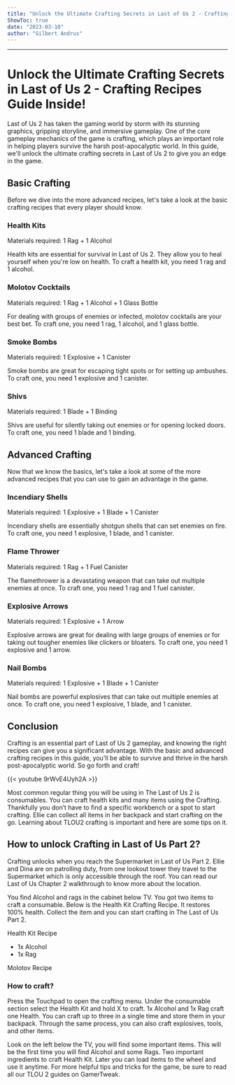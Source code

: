 ```yaml
---
title: "Unlock the Ultimate Crafting Secrets in Last of Us 2 - Crafting Recipes Guide Inside!"
ShowToc: true 
date: "2023-03-10"
author: "Gilbert Andrus"
---
```

*****
# Unlock the Ultimate Crafting Secrets in Last of Us 2 - Crafting Recipes Guide Inside!

Last of Us 2 has taken the gaming world by storm with its stunning graphics, gripping storyline, and immersive gameplay. One of the core gameplay mechanics of the game is crafting, which plays an important role in helping players survive the harsh post-apocalyptic world. In this guide, we'll unlock the ultimate crafting secrets in Last of Us 2 to give you an edge in the game.

## Basic Crafting

Before we dive into the more advanced recipes, let's take a look at the basic crafting recipes that every player should know.

### Health Kits

Materials required: 1 Rag + 1 Alcohol

Health kits are essential for survival in Last of Us 2. They allow you to heal yourself when you're low on health. To craft a health kit, you need 1 rag and 1 alcohol.

### Molotov Cocktails

Materials required: 1 Rag + 1 Alcohol + 1 Glass Bottle

For dealing with groups of enemies or infected, molotov cocktails are your best bet. To craft one, you need 1 rag, 1 alcohol, and 1 glass bottle.

### Smoke Bombs

Materials required: 1 Explosive + 1 Canister

Smoke bombs are great for escaping tight spots or for setting up ambushes. To craft one, you need 1 explosive and 1 canister.

### Shivs

Materials required: 1 Blade + 1 Binding

Shivs are useful for silently taking out enemies or for opening locked doors. To craft one, you need 1 blade and 1 binding.

## Advanced Crafting

Now that we know the basics, let's take a look at some of the more advanced recipes that you can use to gain an advantage in the game.

### Incendiary Shells

Materials required: 1 Explosive + 1 Blade + 1 Canister

Incendiary shells are essentially shotgun shells that can set enemies on fire. To craft one, you need 1 explosive, 1 blade, and 1 canister.

### Flame Thrower

Materials required: 1 Rag + 1 Fuel Canister

The flamethrower is a devastating weapon that can take out multiple enemies at once. To craft one, you need 1 rag and 1 fuel canister.

### Explosive Arrows

Materials required: 1 Explosive + 1 Arrow

Explosive arrows are great for dealing with large groups of enemies or for taking out tougher enemies like clickers or bloaters. To craft one, you need 1 explosive and 1 arrow.

### Nail Bombs

Materials required: 1 Explosive + 1 Blade + 1 Canister

Nail bombs are powerful explosives that can take out multiple enemies at once. To craft one, you need 1 explosive, 1 blade, and 1 canister.

## Conclusion

Crafting is an essential part of Last of Us 2 gameplay, and knowing the right recipes can give you a significant advantage. With the basic and advanced crafting recipes in this guide, you'll be able to survive and thrive in the harsh post-apocalyptic world. So go forth and craft!

{{< youtube 9rWvE4Uyh2A >}} 



Most common regular thing you will be using in The Last of Us 2 is consumables. You can craft health kits and many items using the Crafting. Thankfully you don’t have to find a specific workbench or a spot to start crafting. Ellie can collect all items in her backpack and start crafting on the go. Learning about TLOU2 crafting is important and here are some tips on it.
 
## How to unlock Crafting in Last of Us Part 2?
 
Crafting unlocks when you reach the Supermarket in Last of Us Part 2. Ellie and Dina are on patrolling duty, from one lookout tower they travel to the Supermarket which is only accessible through the roof. You can read our Last of Us Chapter 2 walkthrough to know more about the location.
 
You find Alcohol and rags in the cabinet below TV. You got two items to craft a consumable. Below is the Health Kit Crafting Recipe. It restores 100% health. Collect the item and you can start crafting in The Last of Us Part 2.
 
Health Kit Recipe
 
- 1x Alcohol
 - 1x Rag

 
Molotov Recipe
 
### How to craft?
 

 
Press the Touchpad to open the crafting menu. Under the consumable section select the Health Kit and hold X to craft. 1x Alcohol and 1x Rag craft one Health. You can craft up to three in a single time and store them in your backpack. Through the same process, you can also craft explosives, tools, and other items.
 
Look on the left below the TV, you will find some important items. This will be the first time you will find Alcohol and some Rags. Two important ingredients to craft Health Kit. Later you can load items to the wheel and use it anytime. For more helpful tips and tricks for the game, be sure to read all our TLOU 2 guides on GamerTweak.




